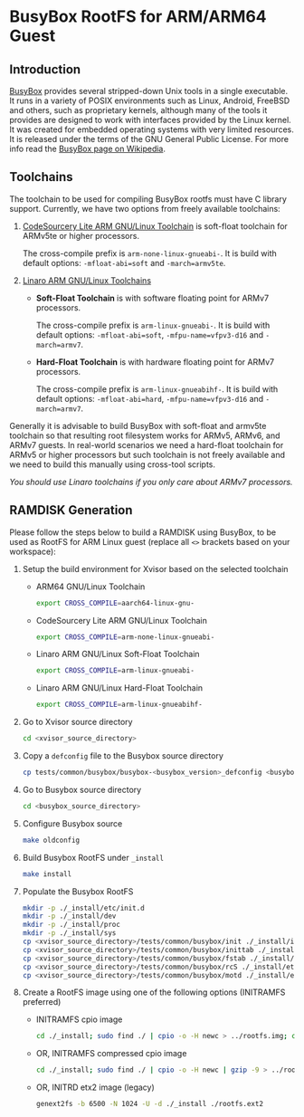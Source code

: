 # BusyBox RootFS for ARM/ARM64 Guest

## Introduction
[BusyBox](https://busybox.net) provides several stripped-down Unix tools in a
single executable.
It runs in a variety of POSIX environments such as Linux, Android, FreeBSD and
others, such as proprietary kernels, although many of the tools it provides
are designed to work with interfaces provided by the Linux kernel.
It was created for embedded operating systems with very limited resources.
It is released under the terms of the GNU General Public License.
For more info read the
[BusyBox page on Wikipedia](http://en.wikipedia.org/wiki/BusyBox).


## Toolchains
The toolchain to be used for compiling BusyBox rootfs must have C library support.
Currently, we have two options from freely available toolchains:

1. [CodeSourcery Lite ARM GNU/Linux Toolchain](http://www.mentor.com/embedded-software/sourcery-tools/sourcery-codebench/editions/lite-edition/)
    is soft-float toolchain for ARMv5te or higher processors.

    The cross-compile prefix is `arm-none-linux-gnueabi-`.
    It is build with default options: `-mfloat-abi=soft` and `-march=armv5te`.

2. [Linaro ARM GNU/Linux Toolchains](http://releases.linaro.org)
    - **Soft-Float Toolchain** is with software floating point for ARMv7 processors.

        The cross-compile prefix is `arm-linux-gnueabi-`.
        It is build with default options: `-mfloat-abi=soft`,
        `-mfpu-name=vfpv3-d16` and `-march=armv7`.

    - **Hard-Float Toolchain** is with hardware floating point for ARMv7 processors.

        The cross-compile prefix is `arm-linux-gnueabihf-`.
        It is build with default options: `-mfloat-abi=hard`,
        `-mfpu-name=vfpv3-d16` and `-march=armv7`.

Generally it is advisable to build BusyBox with soft-float and armv5te
toolchain so that resulting root filesystem works for ARMv5, ARMv6, and ARMv7
guests.
In real-world scenarios we need a hard-float toolchain for ARMv5 or
higher processors but such toolchain is not freely available and we need to
build this manually using cross-tool scripts.

*You should use Linaro toolchains if you only care about ARMv7 processors.*


## RAMDISK Generation
Please follow the steps below to build a RAMDISK using BusyBox, to be used as
RootFS for ARM Linux guest (replace all `<>` brackets based on your workspace):

1. Setup the build environment for Xvisor based on the selected toolchain

    - ARM64 GNU/Linux Toolchain

        ```bash
        export CROSS_COMPILE=aarch64-linux-gnu-
        ```

    - CodeSourcery Lite ARM GNU/Linux Toolchain

        ```bash
        export CROSS_COMPILE=arm-none-linux-gnueabi-
        ```

    - Linaro ARM GNU/Linux Soft-Float Toolchain

        ```bash
        export CROSS_COMPILE=arm-linux-gnueabi-
        ```

    - Linaro ARM GNU/Linux Hard-Float Toolchain

        ```bash
        export CROSS_COMPILE=arm-linux-gnueabihf-
        ```

2. Go to Xvisor source directory

    ```bash
    cd <xvisor_source_directory>
    ```

3. Copy a `defconfig` file to the Busybox source directory

    ```bash
    cp tests/common/busybox/busybox-<busybox_version>_defconfig <busybox_source_directory>/.config
    ```

4. Go to Busybox source directory

    ```bash
    cd <busybox_source_directory>
    ```

5. Configure Busybox source

    ```bash
    make oldconfig
    ```

6. Build Busybox RootFS under `_install`

    ```bash
    make install
    ```

7. Populate the Busybox RootFS 

    ```bash
    mkdir -p ./_install/etc/init.d
    mkdir -p ./_install/dev
    mkdir -p ./_install/proc
    mkdir -p ./_install/sys
    cp <xvisor_source_directory>/tests/common/busybox/init ./_install/init
    cp <xvisor_source_directory>/tests/common/busybox/inittab ./_install/etc/inittab
    cp <xvisor_source_directory>/tests/common/busybox/fstab ./_install/etc/fstab
    cp <xvisor_source_directory>/tests/common/busybox/rcS ./_install/etc/init.d/rcS
    cp <xvisor_source_directory>/tests/common/busybox/motd ./_install/etc/motd
    ```

8. Create a RootFS image using one of the following options (INITRAMFS preferred)

    - INITRAMFS cpio image

        ```bash
        cd ./_install; sudo find ./ | cpio -o -H newc > ../rootfs.img; cd -
        ```

    - OR, INITRAMFS compressed cpio image

        ```bash
        cd ./_install; sudo find ./ | cpio -o -H newc | gzip -9 > ../rootfs.img; cd -
        ```

    - OR, INITRD etx2 image (legacy)

        ```bash
        genext2fs -b 6500 -N 1024 -U -d ./_install ./rootfs.ext2
        ```

